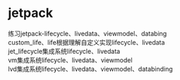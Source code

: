# jetpack
练习jetpack-lifecycle、livedata、viewmodel、databing  
custom_life、life根据理解自定义实现lifecycle、livedata  
jet_lifecycle集成系统lifecycle、livedata  
vm集成系统lifecycle、livedata、viewmodel  
lvd集成系统lifecycle、livedata、viewmodel、databinding  
